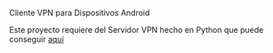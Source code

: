 Cliente VPN para Dispositivos Android

Este proyecto requiere del Servidor VPN hecho en Python que puede conseguir [aquí](https://github.com/octavio1243/Python-ServerVPN)
